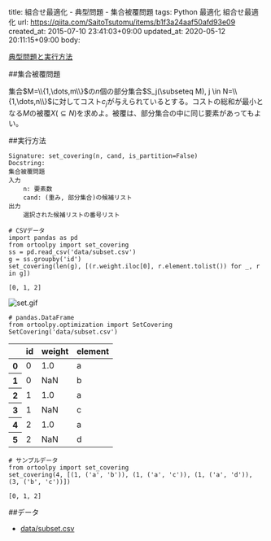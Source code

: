 title: 組合せ最適化 - 典型問題 - 集合被覆問題
tags: Python 最適化 組合せ最適化
url: https://qiita.com/SaitoTsutomu/items/b1f3a24aaf50afd93e09
created_at: 2015-07-10 23:41:03+09:00
updated_at: 2020-05-12 20:11:15+09:00
body:

[典型問題と実行方法](0f6c1a4415d196e64314)

##集合被覆問題

集合$M=\\{1,\dots,m\\}$の$n$個の部分集合$S_j(\subseteq M), j \in N=\\{1,\dots,n\\}$に対してコスト$c_j$が与えられているとする。コストの総和が最小となる$M$の被覆$X(\subseteq N)$を求めよ。被覆は、部分集合の中に同じ要素があってもよい。

##実行方法

```text:usage
Signature: set_covering(n, cand, is_partition=False)
Docstring:
集合被覆問題
入力
    n: 要素数
    cand: (重み, 部分集合)の候補リスト
出力
    選択された候補リストの番号リスト
```

```python:python
# CSVデータ
import pandas as pd
from ortoolpy import set_covering
ss = pd.read_csv('data/subset.csv')
g = ss.groupby('id')
set_covering(len(g), [(r.weight.iloc[0], r.element.tolist()) for _, r in g])
```

```text:結果
[0, 1, 2]
```

![set.gif](https://qiita-image-store.s3.amazonaws.com/0/13955/7e7da75b-1c85-d781-9732-0cab66151afc.gif)

```python:python
# pandas.DataFrame
from ortoolpy.optimization import SetCovering
SetCovering('data/subset.csv')
```

<table>
  <thead>
    <tr>
      <th></th>
      <th>id</th>
      <th>weight</th>
      <th>element</th>
    </tr>
  </thead>
  <tbody>
    <tr>
      <th>0</th>
      <td>0</td>
      <td>1.0</td>
      <td>a</td>
    </tr>
    <tr>
      <th>1</th>
      <td>0</td>
      <td>NaN</td>
      <td>b</td>
    </tr>
    <tr>
      <th>2</th>
      <td>1</td>
      <td>1.0</td>
      <td>a</td>
    </tr>
    <tr>
      <th>3</th>
      <td>1</td>
      <td>NaN</td>
      <td>c</td>
    </tr>
    <tr>
      <th>4</th>
      <td>2</td>
      <td>1.0</td>
      <td>a</td>
    </tr>
    <tr>
      <th>5</th>
      <td>2</td>
      <td>NaN</td>
      <td>d</td>
    </tr>
  </tbody>
</table>

```python:python
# サンプルデータ
from ortoolpy import set_covering
set_covering(4, [(1, ('a', 'b')), (1, ('a', 'c')), (1, ('a', 'd')), (3, ('b', 'c'))])
```

```text:結果
[0, 1, 2]
```

##データ
- [data/subset.csv](https://www.dropbox.com/s/lfr0wsxj6gc1vc4/subset.csv)

